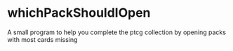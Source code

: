 # whichPackShouldIOpen
A small program to help you complete the ptcg collection by opening packs with most cards missing
